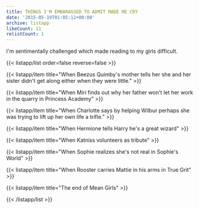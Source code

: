 ```yaml
---
title: THINGS I'M EMBARASSED TO ADMIT MADE ME CRY
date: '2015-05-19T01:05:12+00:00'
archive: listapp
likeCount: 11
relistCount: 1
---
```


I'm sentimentally challenged which made reading to my girls difficult.

{{< listapp/list order=false reverse=false >}}

   {{< listapp/item title="When Beezus Quimby's mother tells her she and her sister didn't get along either when they were little." >}}

   {{< listapp/item title="When Miri finds out why her father won't let her work in the quarry in Princess Academy" >}}

   {{< listapp/item title="When Charlotte says by helping Wilbur perhaps she was trying to lift up her own life a trifle." >}}

   {{< listapp/item title="When Hermione tells Harry he's a great wizard" >}}

   {{< listapp/item title="When Katniss volunteers as tribute" >}}

   {{< listapp/item title="When Sophie realizes she's not real in Sophie's World" >}}

   {{< listapp/item title="When Rooster carries Mattie in his arms in True Grit" >}}

   {{< listapp/item title="The end of Mean Girls" >}}

{{< /listapp/list >}}
